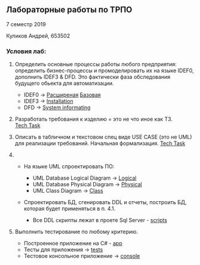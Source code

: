 ## Лабораторные работы по ТРПО

7 семестр 2019

Куликов Андрей, 653502

### Условия лаб:

1. Определить основные процессы работы любого предприятия: определить бизнес-процессы и промоделировать их на языке IDEF0, дополнить IDEF3 & DFD. Это фактически фаза обследования будущего обьекта для автоматизации.  

    * IDEF0 -> [Расширеная](business/idef0-extedned.png) [Базовая](business/idef0-base.png)
    * IDEF3 -> [Installation](business/Installation(idef3).png)
    * DFD -> [System informating](business/System%20Informating%20(DFD).png)

2. Разработать требования к изделию = это не что иное как ТЗ.  
       [Tech Task](docs/Technical%20Task.pdf)

3. Описать в табличном и текстовом спец виде USE CASE (это не UML) для реализации требований. Начальная формализация.
       [Tech Task](docs/Technical%20Task.pdf)

4. 
   * На языке UML спроектировать  ПО:
      * UML Database Logical Diagram -> [Logical](uml/DB_Logical.png)  
      * UML Database Physical Diagram -> [Physical](uml/DB_Physical.png)  
      * UML Class Diagram -> [Class](uml/class_diagram.jpg)  

   * Спроектировать БД, сгенировать DDL и отчеты, построить БД, которая будет применяться в п. 4.1.   
      * Все DDL скрипты лежат в проете Sql Server - [scripts](scripts/EconomicNews/EconomicNews)

5. Выполнить тестирование по любому критерию.

   * Построенное приложение на C# - [app](EconomicNews)
   * Тесты для приложения -> [tests](EconomicNews/EconomicNews.Tests)
   * Тестовое консольное приложение -> [console](EconomicNews/EconomicNews.App)
